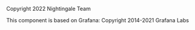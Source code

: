Copyright 2022 Nightingale Team

This component is based on Grafana: Copyright 2014-2021 Grafana Labs
